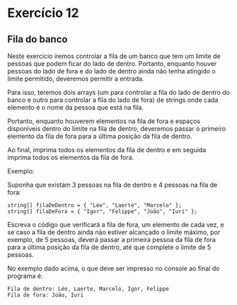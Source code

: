 # Exercício 12

## Fila do banco

Neste exercício iremos controlar a fila de um banco que tem um limite de pessoas que podem ficar do lado de dentro.
Portanto, enquanto houver pessoas do lado de fora e do lado de dentro ainda não tenha atingido o limite permitido, deveremos permitir a entrada.

Para isso, teremos dois arrays (um para controlar a fila do lado de dentro do banco e outro para controlar a fila do lado de fora) de strings onde cada elemento é o nome da pessoa que está na fila.

Portanto, enquanto houverem elementos na fila de fora e espaços disponíveis dentro do limite na fila de dentro, deveremos passar o primeiro elemento da fila de fora para a última posição da fila de dentro.

Ao final, imprima todos os elementos da fila de dentro e em seguida imprima todos os elementos da fila de fora.

Exemplo:

Suponha que existam 3 pessoas na fila de dentro e 4 pessoas na fila de fora:

```
string[] filaDeDentro = { "Léo", "Laerte", "Marcelo" };
string[] filaDeFora = { "Igor", "Felippe", "João", "Iuri" };
```

Escreva o código que verificará a fila de fora, um elemento de cada vez, e se caso a fila de dentro ainda não estiver alcançado o limite máximo, por exemplo, de 5 pessoas, deverá passar a primeira pessoa da fila de fora para a última posição da fila de dentro, até que complete o limite de 5 pessoas.

No exemplo dado acima, o que deve ser impresso no console ao final do programa é:

```
Fila de dentro: Léo, Laerte, Marcelo, Igor, Felippe
Fila de fora: João, Iuri
```
